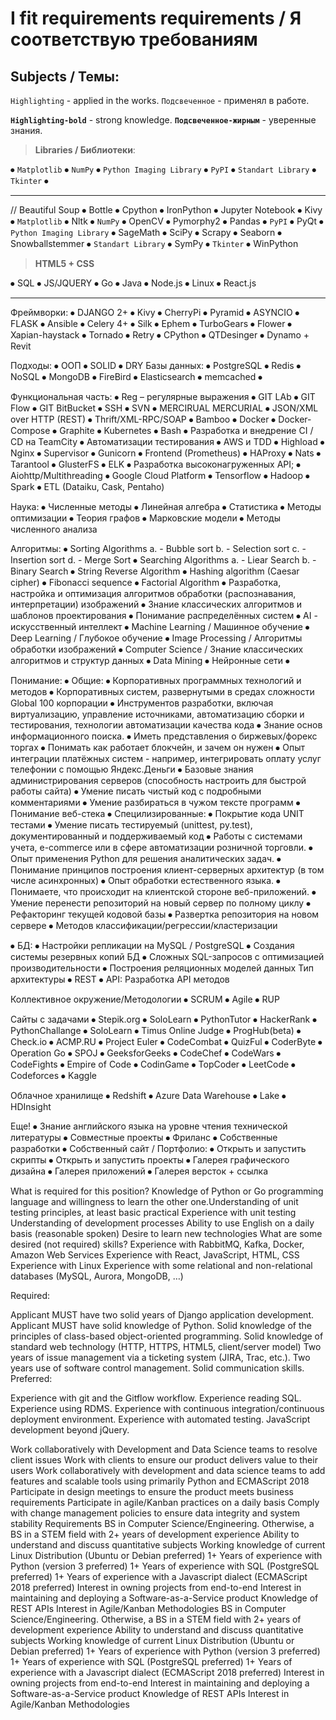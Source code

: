 
# I fit requirements requirements / Я соответствую требованиям
## Subjects / Темы:


<!---
⦁  ⦁  ⦁  ⦁  ⦁  ⦁  ⦁  ⦁  ⦁  ⦁  ⦁  ⦁  ⦁  ⦁  ⦁  ⦁  ⦁  ⦁  ⦁  ⦁  ⦁  ⦁  ⦁  ⦁  ⦁  ⦁  ⦁  ⦁  ⦁  ⦁  ⦁  ⦁  ⦁  ⦁  ⦁  ⦁  ⦁  ⦁  ⦁  ⦁  ⦁  ⦁  ⦁  ⦁  ⦁  ⦁  ⦁  ⦁  ⦁  ⦁  ⦁  ⦁  ⦁  ⦁  ⦁  ⦁  ⦁  ⦁  ⦁  ⦁  ⦁  ⦁  ⦁  ⦁  ⦁  ⦁  ⦁  ⦁  ⦁  ⦁  ⦁  ⦁  ⦁  ⦁  ⦁  ⦁  ⦁  ⦁  ⦁  ⦁  ⦁  ⦁  ⦁  ⦁  ⦁  ⦁  ⦁  ⦁  ⦁  ⦁  ⦁  ⦁  ⦁  ⦁  ⦁  ⦁  ⦁  ⦁  ⦁  ⦁  ⦁  ⦁  ⦁  ⦁  ⦁  ⦁  ⦁  ⦁  ⦁  ⦁  ⦁  ⦁  ⦁  ⦁  ⦁  ⦁  ⦁  ⦁  ⦁  ⦁  ⦁  ⦁  ⦁  ⦁  ⦁  ⦁  ⦁  ⦁  ⦁  ⦁  ⦁  ⦁  ⦁  ⦁  ⦁  ⦁  ⦁  ⦁  ⦁  ⦁  ⦁  ⦁  ⦁  ⦁  ⦁  ⦁  ⦁  
-->

`Highlighting` - applied in the works.
`Подсвеченное` - применял в работе.

**`Highlighting-bold`** - strong knowledge.
**`Подсвеченное-жирным`** -  уверенные знания.

> **Libraries / Библиотеки**:

<!---
Beautiful Soup ⦁ Bottle ⦁ Cpython ⦁	IronPython ⦁ Jupyter Notebook ⦁	Kivy ⦁  ⦁ Nltk ⦁ OpenCV ⦁ Pymorphy2 ⦁ Pandas ⦁ PyQt ⦁ SageMath ⦁ SciPy ⦁ Scrapy ⦁ Seaborn ⦁ Snowballstemmer  ⦁	SymPy ⦁	WinPython
-->

 ⦁ `Matplotlib` ⦁ `NumPy` ⦁ `Python Imaging Library` ⦁ `PyPI` ⦁ `Standart Library` ⦁ `Tkinter` ⦁ 

---


// Beautiful Soup ⦁ Bottle ⦁ Cpython ⦁	IronPython ⦁ Jupyter Notebook ⦁	Kivy ⦁ `Matplotlib` ⦁ Nltk ⦁ `NumPy` ⦁ OpenCV ⦁ Pymorphy2 ⦁ Pandas ⦁	`PyPI` ⦁ PyQt ⦁ `Python Imaging Library` ⦁ SageMath ⦁ SciPy ⦁ Scrapy ⦁ Seaborn ⦁ Snowballstemmer ⦁ `Standart Library` ⦁	SymPy ⦁	`Tkinter` ⦁	WinPython

>	**HTML5 + CSS**

<!---
your comment goes here
and here
-->

⦁	SQL
⦁	JS/JQUERY
⦁	Go
⦁	Java
⦁	Node.js
⦁	Linux
⦁	React.js

---

<!---
your comment goes here
and here
-->

Фреймворки:
⦁	DJANGO 2+
⦁	Kivy
⦁	CherryPi
⦁	Pyramid
⦁	ASYNCIO
⦁	FLASK
⦁	Ansible
⦁	Celery 4+
⦁	Silk
⦁	Ephem
⦁	TurboGears
⦁	Flower
⦁	Xapian-haystack
⦁	Tornado
⦁	Retry
⦁	CPython
⦁	QTDesinger
⦁	Dynamo + Revit

<!---
your comment goes here
and here
-->

<!---
your comment goes here
and here
-->

Подходы:
⦁	ООП
⦁	SOLID
⦁	DRY
Базы данных:
⦁	PostgreSQL
⦁	Redis
⦁	NoSQL
⦁	MongoDB
⦁	FireBird
⦁	Elasticsearch
⦁	memcached
⦁	
<!---
your comment goes here
and here
-->

Функциональная часть:
⦁	Reg – регулярные выражения
⦁	GIT LAb
⦁	GIT Flow
⦁	GIT BitBucket
⦁	SSH
⦁	SVN
⦁	MERCIRUAL MERCURIAL
⦁	JSON/XML over HTTP (REST)
⦁	Thrift/XML-RPC/SOAP
⦁	Bamboo
⦁	Docker
⦁	Docker-Compose
⦁	Graphite
⦁	Kubernetes
⦁	Bash
⦁	Разработка и внедрение CI / CD на TeamCity
⦁	Автоматизации тестирования
⦁	AWS и TDD
⦁	Highload
⦁	Nginx
⦁	Supervisor
⦁	Gunicorn
⦁	Frontend (Prometheus)
⦁	HAProxy
⦁	Nats
⦁	Tarantool
⦁	GlusterFS
⦁	ELK
⦁	Разработка высоконагруженных API;
⦁	Aiohttp/Multithreading
⦁	Google Cloud Platform
⦁	Tensorflow
⦁	Hadoop
⦁	Spark
⦁	ETL (Dataiku, Cask, Pentaho)

<!---
your comment goes here
and here
-->

Наука:
⦁	Численные методы
⦁	Линейная алгебра
⦁	Статистика
⦁	Методы оптимизации
⦁	Теория графов
⦁	Марковские модели
⦁	Методы численного анализа

<!---
your comment goes here
and here
-->

Алгоритмы:
⦁	Sorting Algorithms 
a.	- Bubble sort
b.	- Selection sort
c.	- Insertion sort
d.	- Merge Sort
⦁	 Searching Algorithms
a.	- Liear Search
b.	- Binary Search
⦁	String Reverse Algorithm
⦁	Hashing algorithm (Caesar cipher)
⦁	Fibonacci sequence
⦁	Factorial Algorithm
⦁	Разработка, настройка и оптимизация алгоритмов обработки (распознавания, интерпретации) изображений
⦁	Знание классических алгоритмов и шаблонов проектирования
⦁	Понимание распределённых систем
⦁	AI - искусственный интеллект
⦁	Machine Learning / Машинное обучение
⦁	Deep Learning / Глубокое обучение
⦁	Image Processing / Алгоритмы обработки изображений
⦁	Computer Science / Знание классических алгоритмов и структур данных
⦁	Data Mining
⦁	Нейронные сети
⦁	

<!---
your comment goes here
and here
-->

Понимание:
⦁	Общие:
⦁	Корпоративных программных технологий и методов
⦁	Корпоративных систем, развернутыми в средах сложности Global 100 корпорации
⦁	Инструментов разработки, включая виртуализацию, управление источниками, автоматизацию сборки и тестирования, технологии автоматизации качества кода
⦁	Знание основ информационного поиска.
⦁	Иметь представления о биржевых/форекс торгах
⦁	Понимать как работает блокчейн, и зачем он нужен
⦁	Опыт интеграции платёжных систем - например, интегрировать оплату услуг телефонии с помощью Яндекс.Деньги
⦁	Базовые знания администрирования серверов (способность настроить для быстрой работы сайта)
⦁	Умение писать чистый код с подробными комментариями
⦁	Умение разбираться в чужом тексте программ
⦁	Понимание веб-стека
⦁	Специлизированные:
⦁	Покрытие кода UNIT тестами
⦁	Умение писать тестируемый (unittest, py.test), документированный и поддерживаемый код
⦁	Работы с системами учета, e-commerce или в сфере автоматизации розничной торговли.
⦁	Опыт применения Python для решения аналитических задач.
⦁	Понимание принципов построения клиент-серверных архитектур (в том числе асинхронных)
⦁	Опыт обработки естественного языка.
⦁	Понимаете, что происходит на клиентской стороне веб-приложений.
⦁	Умение перенести репозиторий на новый сервер по полному циклу
⦁	Рефакторинг текущей кодовой базы
⦁	Развертка репозитория на новом сервере
⦁	Методов классификации/регрессии/кластеризации

<!---
your comment goes here
and here
-->

⦁	БД:
⦁	Настройки репликации на MySQL / PostgreSQL
⦁	Создания системы резервных копий БД
⦁	Сложных SQL-запросов c оптимизацией производительности
⦁	Построения реляционных моделей данных
Тип архитектуры
⦁	REST
⦁	API: Разработка API методов

<!---
your comment goes here
and here
-->

Коллективное окружение/Методологии
⦁	SCRUM
⦁	Agile
⦁	RUP

<!---
your comment goes here
and here
-->

Сайты с задачами
⦁	Stepik.org
⦁	SoloLearn
⦁	PythonTutor
⦁	HackerRank
⦁	PythonChallange
⦁	SoloLearn
⦁	Timus Online Judge
⦁	ProgHub(beta)
⦁	Check.io
⦁	ACMP.RU
⦁	Project Euler
⦁	CodeCombat
⦁	QuizFul
⦁	CoderByte
⦁	Operation Go
⦁	SPOJ
⦁	GeeksforGeeks
⦁	CodeChef
⦁	CodeWars
⦁	CodeFights
⦁	Empire of Code
⦁	CodinGame
⦁	TopCoder
⦁	LeetCode
⦁	Codeforces
⦁	Kaggle

<!---
your comment goes here
and here
-->

Облачное хранилище
⦁	Redshift
⦁	Azure Data Warehouse
⦁	Lake
⦁	HDInsight

<!---
your comment goes here
and here
-->

Еще!
⦁	Знание английского языка на уровне чтения технической литературы
⦁	Совместные проекты
⦁	Фриланс
⦁	Собственные разработки
⦁	Собственный сайт / Портфолио:
⦁	Открыть и запустить скрипты
⦁	Открыть и запустить проекты
⦁	Галерея графического дизайна
⦁	Галерея приложений
⦁	Галерея версток + ссылка

What is required for this position?
Knowledge of Python or Go programming language and willingness to learn the other one.Understanding of unit testing principles, at least basic practical Experience with unit testing
Understanding of development processes
Ability to use English on a daily basis (reasonable spoken)
Desire to learn new technologies
What are some desired (not required) skills?
Experience with RabbitMQ, Kafka, Docker, Amazon Web Services
Experience with React, JavaScript, HTML, CSS
Experience with Linux
Experience with some relational and non-relational databases (MySQL, Aurora, MongoDB, …)

Required:

Applicant MUST have two solid years of Django application development.
Applicant MUST have solid knowledge of Python.
Solid knowledge of the principles of class-based object-oriented programming.
Solid knowledge of standard web technology (HTTP, HTTPS, HTML5, client/server model)
Two years of issue management via a ticketing system (JIRA, Trac, etc.).
Two years use of software control management.
Solid communication skills.
Preferred:

Experience with git and the Gitflow workflow.
Experience reading SQL.
Experience using RDMS.
Experience with continuous integration/continuous deployment environment.
Experience with automated testing.
JavaScript development beyond jQuery.

Work collaboratively with Development and Data Science teams to resolve client issues
Work with clients to ensure our product delivers value to their users
Work collaboratively with development and data science teams to add features and scalable tools using primarily Python and ECMAScript 2018
Participate in design meetings to ensure the product meets business requirements
Participate in agile/Kanban practices on a daily basis
Comply with change management policies to ensure data integrity and system stability
Requirements
BS in Computer Science/Engineering. Otherwise, a BS in a STEM field with 2+ years of development experience
Ability to understand and discuss quantitative subjects
Working knowledge of current Linux Distribution (Ubuntu or Debian preferred)
1+ Years of experience with Python (version 3 preferred)
1+ Years of experience with SQL (PostgreSQL preferred)
1+ Years of experience with a Javascript dialect (ECMAScript 2018 preferred)
Interest in owning projects from end-to-end
Interest in maintaining and deploying a Software-as-a-Service product
Knowledge of REST APIs
Interest in Agile/Kanban Methodologies
BS in Computer Science/Engineering. Otherwise, a BS in a STEM field with 2+ years of development experience
Ability to understand and discuss quantitative subjects
Working knowledge of current Linux Distribution (Ubuntu or Debian preferred)
1+ Years of experience with Python (version 3 preferred)
1+ Years of experience with SQL (PostgreSQL preferred)
1+ Years of experience with a Javascript dialect (ECMAScript 2018 preferred)
Interest in owning projects from end-to-end
Interest in maintaining and deploying a Software-as-a-Service product
Knowledge of REST APIs
Interest in Agile/Kanban Methodologies
